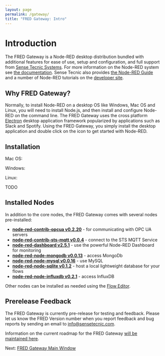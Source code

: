 ```yaml
---
layout: page
permalink: /gateway/
title: "FRED Gateway: Intro"
---
```

# Introduction

The FRED Gateway is a Node-RED desktop distribution bundled with additional features for ease of use, setup and configuration, and full support from [Sense Tecnic Systems](http://sensetecnic.com).  For more information on the Node-RED system see [the documentation](https://nodered.org/docs).  Sense Tecnic also provides [the Node-RED Guide](http://noderedguide.com/) and a number of Node-RED tutorials on the [developer site](https://developers.sensetecnic.com).

## Why FRED Gateway?

Normally, to install Node-RED on a desktop OS like Windows, Mac OS and Linux, you will need to install Node.js, and then install and configure Node-RED on the command line.  The FRED Gateway uses the cross platform [Electron](https://electron.atom.io/) desktop application framework popularized by applications such as Slack and Spotify.  Using the FRED Gateway, you simply install the desktop application and double click on the icon to get started with Node-RED.

## Installation

Mac OS:

Windows:

Linux:

TODO

## Installed Nodes

In addition to the core nodes, the FRED Gateway comes with several nodes pre-installed:

 * **[node-red-contrib-opcua v0.2.20]()** - for communicating with OPC UA servers
 * **[node-red-contrib-sts-mqtt v0.0.4]()** - connect to the STS MQTT Service
 * **[node-red-dashboard v2.5.1]()** - use the powerful Node-RED Dashboard for monitoring
 * **[node-red-node-mongodb v0.0.13]()** - access MongoDb
 * **[node-red-node-mysql v0.0.16]()** - use MySQL
 * **[node-red-node-sqlite v0.1.2]()** - host a local lightweight database for your flows
 * **[node-red-node-influxdb v0.2.1]()** - access InfluxDB 

Other nodes can be installed as needed using the [Flow Editor](/gateway/flow-editor).

## Prerelease Feedback
The FRED Gateway is currently pre-release for testing and feedback.  Please let us know the FRED Version number when you report feedback and bug reports by sending an email to [info@sensetecnic.com](mailto:info@sensetecic.com).

Information on the current roadmap for the FRED Gateway [will be maintained here](/gateway/roadmap).

Next: [FRED Gateway Main Window](main-window)